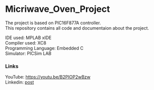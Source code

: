 # Micriwave_Oven_Project

The project is based on PIC16F877A controller.  
This repository contains all code and documentaion about the project.  

IDE used: MPLAB xIDE  
Compiler used: XC8  
Programming Language: Embedded C  
Simulator: PICSim LAB

### Links
YouTube: https://youtu.be/B2PIOP2wBzw  
Linkedin: [post](https://www.linkedin.com/posts/rushikesh-gunjal-54781715a_embeddedsystems-microcontrollers-embeddedsystem-activity-6834053815726030849-rvrd)
